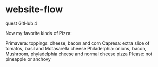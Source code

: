 # website-flow
quest GitHub 4

Now my favorite kinds of Pizza:

Primavera:  toppings: cheese, bacon and corn
Capresa: extra slice of tomatos, basil and Motasarella cheese
Philadelphia: onions, bacon, Mushroom, phyladelphia cheese and normal cheese pizza
Please: not pineapple or anchovy  